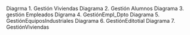 Diagrma 1. Gestión Viviendas
Diagrama 2. Gestión Alumnos
Diagrama 3. gestión Empleados
Digrama 4. GestiónEmpl_Dpto
Diagrama 5. GestiónEquiposIndustriales
Diagrama 6. GestiónEditotial
Diagrama 7. GestiónViviendas
